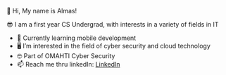 👋 	 	Hi, My name is Almas!

😎  	I am a first year CS Undergrad, with interests in a variety of fields in IT
  
  - 📱  Currently learning mobile development
  - 🖥️  I’m interested in the field of cyber security and cloud technology
  - 🤓  Part of OMAHTI Cyber Security
  - 📫  Reach me thru linkedIn: [LinkedIn](https://www.linkedin.com/in/almas-mirzandi-ramadhan-1bbb66211/)

<!---
almasmirzandir/almasmirzandir is a ✨ special ✨ repository because its `README.md` (this file) appears on your GitHub profile.
You can click the Preview link to take a look at your changes.
--->

